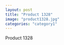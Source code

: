 ```yaml
---
layout: post
title: "Product 1328"
image: "product1328.jpg"
categories: "category1"
---
```

Product 1328
